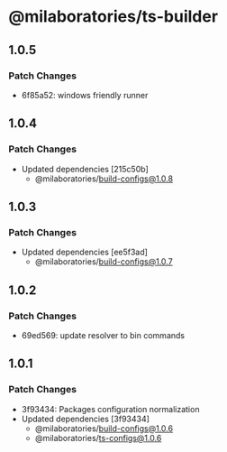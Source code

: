 # @milaboratories/ts-builder

## 1.0.5

### Patch Changes

- 6f85a52: windows friendly runner

## 1.0.4

### Patch Changes

- Updated dependencies [215c50b]
  - @milaboratories/build-configs@1.0.8

## 1.0.3

### Patch Changes

- Updated dependencies [ee5f3ad]
  - @milaboratories/build-configs@1.0.7

## 1.0.2

### Patch Changes

- 69ed569: update resolver to bin commands

## 1.0.1

### Patch Changes

- 3f93434: Packages configuration normalization
- Updated dependencies [3f93434]
  - @milaboratories/build-configs@1.0.6
  - @milaboratories/ts-configs@1.0.6

